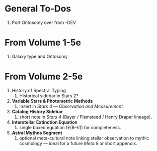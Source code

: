# General To-Dos
1. Port Ontosomy over from -DEV


# From Volume 1-5e
1. Galaxy type and Ontosomy


# From Volume 2-5e
1. History of Spectral Typing
	1. Historical sidebar in Stars 2?
2. **Variable Stars & Photometric Methods**  
	1. Insert in _Stars 4 — Observation and Measurement._
3. **Catalog History Sidebar**
	1. short note in _Stars 4_ (Bayer / Flamsteed / Henry Draper lineage).
4. **Interstellar Extinction Equation**
	1. single boxed equation (E(B–V)) for completeness.
5. **Astral Mythos Segment**  
	1. optional meta-cultural note linking stellar observation to mythic cosmology — ideal for a future _Meta 6_ or short appendix.
